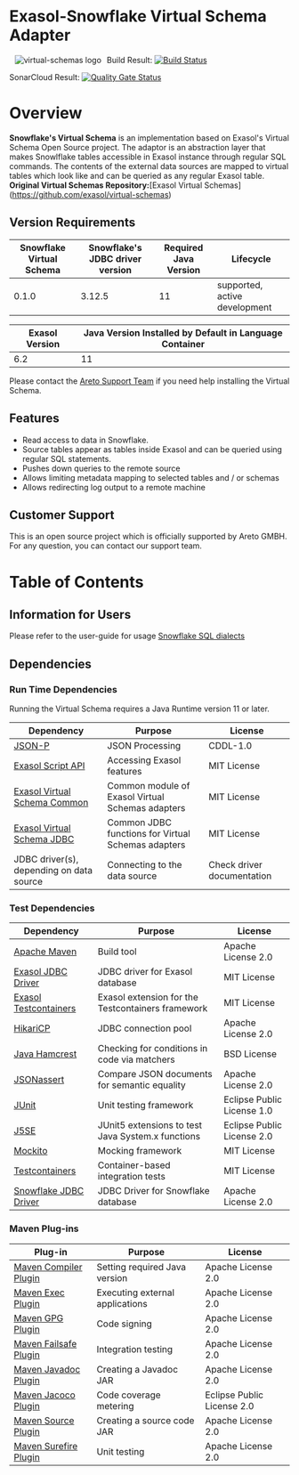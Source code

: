 # Exasol-Snowflake Virtual Schema Adapter 

<img alt="virtual-schemas logo" src="doc/images/virtual-schemas_128x128.png" style="float:left; padding:0px 10px 10px 10px;"/>

Build Result:
[![Build Status](https://travis-ci.org/bjamshid/sn-virtual-schemas.svg?branch=dev)](https://travis-ci.org/bjamshid/sn-virtual-schemas)

SonarCloud Result:
[![Quality Gate Status](https://sonarcloud.io/api/project_badges/measure?project=areto%3Asnowflake-virtual-schema&metric=alert_status)](https://sonarcloud.io/dashboard?id=areto%3Asnowflake-virtual-schema)


# Overview

**Snowflake's Virtual Schema** is an implementation based on Exasol's Virtual Schema Open Source project. The adaptor is an abstraction layer that makes Snowlflake tables accessible in Exasol instance through regular SQL commands. The contents of the external data sources are mapped to virtual tables which look like and can be queried as any regular Exasol table.
**Original Virtual Schemas Repository:**[Exasol Virtual Schemas] (https://github.com/exasol/virtual-schemas)

## Version Requirements

Snowflake Virtual Schema  | Snowflake's JDBC driver version | Required Java Version | Lifecycle
--------------------------|---------------------------------|-----------------------|--------------------------------
0.1.0                     | 3.12.5                          |  11                   | supported, active development


Exasol Version  | Java Version Installed by Default in Language Container
----------------|--------------------------------------------------------
6.2             | 11

Please contact the [Areto Support Team](https://www.areto.de/kontakt/) if you need help installing the Virtual Schema.

## Features

* Read access to data in Snowflake.
* Source tables appear as tables inside Exasol and can be queried using regular SQL statements.
* Pushes down queries to the remote source
* Allows limiting metadata mapping to selected tables and / or schemas
* Allows redirecting log output to a remote machine

## Customer Support

This is an open source project which is officially supported by Areto GMBH. For any question, you can contact our support team.

# Table of Contents

## Information for Users
 
Please refer to the user-guide for usage [Snowflake SQL dialects](doc/dialects/snowflake.md)


## Dependencies

### Run Time Dependencies

Running the Virtual Schema requires a Java Runtime version 11 or later.

| Dependency                                                                          | Purpose                                                | License                          |
|-------------------------------------------------------------------------------------|--------------------------------------------------------|----------------------------------|
| [JSON-P](https://javaee.github.io/jsonp/)                                           | JSON Processing                                        | CDDL-1.0                         |
| [Exasol Script API](https://docs.exasol.com/database_concepts/udf_scripts.htm)      | Accessing Exasol features                              | MIT License                      |
| [Exasol Virtual Schema Common](https://github.com/exasol/virtual-schema-common-java)| Common module of Exasol Virtual Schemas adapters       | MIT License                      |
| [Exasol Virtual Schema JDBC](https://github.com/exasol/virtual-schema-common-jdbc)  | Common JDBC functions for Virtual Schemas adapters     | MIT License                      |
| JDBC driver(s), depending on data source                                            | Connecting to the data source                          | Check driver documentation       |

### Test Dependencies

| Dependency                                                                           | Purpose                                                | License                          |
|--------------------------------------------------------------------------------------|--------------------------------------------------------|----------------------------------|
| [Apache Maven](https://maven.apache.org/)                                            | Build tool                                             | Apache License 2.0               |
| [Exasol JDBC Driver][exasol-jdbc-driver]                                             | JDBC driver for Exasol database                        | MIT License                      |
| [Exasol Testcontainers][exasol-testcontainers]                                       | Exasol extension for the Testcontainers framework      | MIT License                      |
| [HikariCP](https://github.com/brettwooldridge/HikariCP)                              | JDBC connection pool                                   | Apache License 2.0               |
| [Java Hamcrest](http://hamcrest.org/JavaHamcrest/)                                   | Checking for conditions in code via matchers           | BSD License                      |
| [JSONassert](http://jsonassert.skyscreamer.org/)                                     | Compare JSON documents for semantic equality           | Apache License 2.0               |
| [JUnit](https://junit.org/junit5)                                                    | Unit testing framework                                 | Eclipse Public License 1.0       |
| [J5SE](https://github.com/itsallcode/junit5-system-extensions)                       | JUnit5 extensions to test Java System.x functions      | Eclipse Public License 2.0       |
| [Mockito](http://site.mockito.org/)                                                  | Mocking framework                                      | MIT License                      |
| [Testcontainers](https://www.testcontainers.org/)                                    | Container-based integration tests                      | MIT License                      |
| [Snowflake JDBC Driver](https://repo1.maven.org/maven2/net/snowflake/snowflake-jdbc/)| JDBC Driver for Snowflake database                     | Apache License 2.0               |

### Maven Plug-ins

| Plug-in                                                                             | Purpose                                                | License                          |
|-------------------------------------------------------------------------------------|--------------------------------------------------------|----------------------------------|
| [Maven Compiler Plugin](https://maven.apache.org/plugins/maven-compiler-plugin/)    | Setting required Java version                          | Apache License 2.0               |
| [Maven Exec Plugin](https://www.mojohaus.org/exec-maven-plugin/)                    | Executing external applications                        | Apache License 2.0               |
| [Maven GPG Plugin](https://maven.apache.org/plugins/maven-gpg-plugin/)              | Code signing                                           | Apache License 2.0               |
| [Maven Failsafe Plugin](https://maven.apache.org/surefire/maven-surefire-plugin/)   | Integration testing                                    | Apache License 2.0               |
| [Maven Javadoc Plugin](https://maven.apache.org/plugins/maven-javadoc-plugin/)      | Creating a Javadoc JAR                                 | Apache License 2.0               |
| [Maven Jacoco Plugin](https://www.eclemma.org/jacoco/trunk/doc/maven.html)          | Code coverage metering                                 | Eclipse Public License 2.0       |
| [Maven Source Plugin](https://maven.apache.org/plugins/maven-source-plugin/)        | Creating a source code JAR                             | Apache License 2.0               |
| [Maven Surefire Plugin](https://maven.apache.org/surefire/maven-surefire-plugin/)   | Unit testing                                           | Apache License 2.0               |


[exasol-jdbc-driver]: https://www.exasol.com/portal/display/DOWNLOAD/Exasol+Download+Section
[exasol-testcontainers]: https://github.com/exasol/exasol-testcontainers
